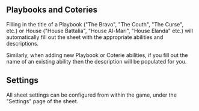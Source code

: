 ## Playbooks and Coteries
Filling in the title of a Playbook ("The Bravo", "The Couth", "The Curse", etc.) or House ("House Battalia", "House Al-Mari", "House Elanda" etc.) will automatically fill out the sheet with the appropriate abilities and descriptions.

Similarly, when adding new Playbook or Coterie abilities, if you fill out the name of an existing ability then the description will be populated for you.

## Settings
All sheet settings can be configured from within the game, under the "Settings" page of the sheet.
